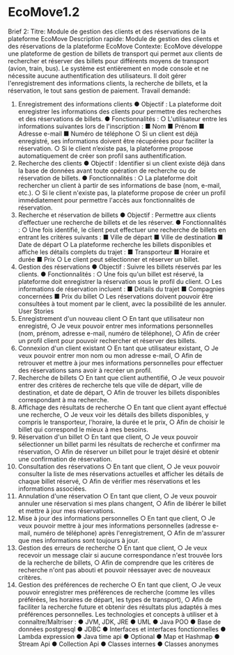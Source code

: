 # EcoMove1.2

Brief 2:
Titre: Module de gestion des clients et des réservations de la plateforme EcoMove
Description rapide: Module de gestion des clients et des réservations de la plateforme EcoMove
Contexte:
EcoMove développe une plateforme de gestion de billets de transport qui permet aux clients de
rechercher et réserver des billets pour différents moyens de transport (avion, train, bus). Le
système est entièrement en mode console et ne nécessite aucune authentification des
utilisateurs. Il doit gérer l'enregistrement des informations clients, la recherche de billets, et la
réservation, le tout sans gestion de paiement.
Travail demandé:
1. Enregistrement des informations clients
   ● Objectif : La plateforme doit enregistrer les informations des clients pour
   permettre des recherches et des réservations de billets.
   ● Fonctionnalités :
   ○ L'utilisateur entre les informations suivantes lors de l'inscription :
   ■ Nom
   ■ Prénom
   ■ Adresse e-mail
   ■ Numéro de téléphone
   ○ Si un client est déjà enregistré, ses informations doivent être récupérées
   pour faciliter la réservation.
   ○ Si le client n’existe pas, la plateforme propose automatiquement de créer
   son profil sans authentification.
2. Recherche des clients
   ● Objectif : Identifier si un client existe déjà dans la base de données avant toute
   opération de recherche ou de réservation de billets.
   ● Fonctionnalités :
   ○ La plateforme doit rechercher un client à partir de ses informations de
   base (nom, e-mail, etc.).
   ○ Si le client n'existe pas, la plateforme propose de créer un profil
   immédiatement pour permettre l'accès aux fonctionnalités de réservation.
3. Recherche et réservation de billets
   ● Objectif : Permettre aux clients d’effectuer une recherche de billets et de les
   réserver.
   ● Fonctionnalités :
   ○ Une fois identifié, le client peut effectuer une recherche de billets en
   entrant les critères suivants :
   ■ Ville de départ
   ■ Ville de destination
   ■ Date de départ
   ○ La plateforme recherche les billets disponibles et affiche les détails
   complets du trajet :
   ■ Transporteur
   ■ Horaire et durée
   ■ Prix
   ○ Le client peut sélectionner et réserver un billet.
4. Gestion des réservations
   ● Objectif : Suivre les billets réservés par les clients.
   ● Fonctionnalités :
   ○ Une fois qu'un billet est réservé, la plateforme doit enregistrer la
   réservation sous le profil du client.
   ○ Les informations de réservation incluent :
   ■ Détails du trajet
   ■ Compagnies concernées
   ■ Prix du billet
   ○ Les réservations doivent pouvoir être consultées à tout moment par le
   client, avec la possibilité de les annuler.
   User Stories
1. Enregistrement d'un nouveau client
   ○ En tant que utilisateur non enregistré,
   ○ Je veux pouvoir entrer mes informations personnelles (nom, prénom,
   adresse e-mail, numéro de téléphone),
   ○ Afin de créer un profil client pour pouvoir rechercher et réserver des
   billets.
2. Connexion d'un client existant
   ○ En tant que utilisateur existant,
   ○ Je veux pouvoir entrer mon nom ou mon adresse e-mail,
   ○ Afin de retrouver et mettre à jour mes informations personnelles pour
   effectuer des réservations sans avoir à recréer un profil.
3. Recherche de billets
   ○ En tant que client authentifié,
   ○ Je veux pouvoir entrer des critères de recherche tels que ville de départ,
   ville de destination, et date de départ,
   ○ Afin de trouver les billets disponibles correspondant à ma recherche.
4. Affichage des résultats de recherche
   ○ En tant que client ayant effectué une recherche,
   ○ Je veux voir les détails des billets disponibles, y compris le transporteur,
   l'horaire, la durée et le prix,
   ○ Afin de choisir le billet qui correspond le mieux à mes besoins.
5. Réservation d'un billet
   ○ En tant que client,
   ○ Je veux pouvoir sélectionner un billet parmi les résultats de recherche et
   confirmer ma réservation,
   ○ Afin de réserver un billet pour le trajet désiré et obtenir une confirmation
   de réservation.
6. Consultation des réservations
   ○ En tant que client,
   ○ Je veux pouvoir consulter la liste de mes réservations actuelles et afficher
   les détails de chaque billet réservé,
   ○ Afin de vérifier mes réservations et les informations associées.
7. Annulation d'une réservation
   ○ En tant que client,
   ○ Je veux pouvoir annuler une réservation si mes plans changent,
   ○ Afin de libérer le billet et mettre à jour mes réservations.
8. Mise à jour des informations personnelles
   ○ En tant que client,
   ○ Je veux pouvoir mettre à jour mes informations personnelles (adresse
   e-mail, numéro de téléphone) après l'enregistrement,
   ○ Afin de m'assurer que mes informations sont toujours à jour.
9. Gestion des erreurs de recherche
   ○ En tant que client,
   ○ Je veux recevoir un message clair si aucune correspondance n'est trouvée
   lors de la recherche de billets,
   ○ Afin de comprendre que les critères de recherche n'ont pas abouti et
   pouvoir réessayer avec de nouveaux critères.
10. Gestion des préférences de recherche
    ○ En tant que client,
    ○ Je veux pouvoir enregistrer mes préférences de recherche (comme les
    villes préférées, les horaires de départ, les types de transport),
    ○ Afin de faciliter la recherche future et obtenir des résultats plus adaptés à
    mes préférences personnelles.
    Les technologies et concepts à utiliser et à connaître/Maîtriser :
    ● JVM, JDK, JRE
    ● UML
    ● Java POO
    ● Base de données postgresql
    ● JDBC
    ● Interfaces et interfaces fonctionnelles
    ● Lambda expression
    ● Java time api
    ● Optional
    ● Map et Hashmap
    ● Stream Api
    ● Collection Api
    ● Classes internes
    ● Classes anonymes
    


